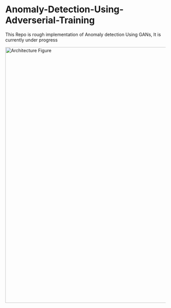 # Anomaly-Detection-Using-Adverserial-Training
This Repo is rough implementation of Anomaly detection Using GANs, It is currently under progress
 <div>

<img src="https://media.springernature.com/lw685/springer-static/image/chp%3A10.1007%2F978-3-030-65414-6_11/MediaObjects/500729_1_En_11_Fig1_HTML.png" width="800" alt="Architecture Figure"/>

</div>
